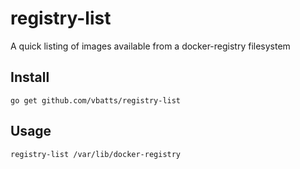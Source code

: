 registry-list
=============

A quick listing of images available from a docker-registry filesystem


Install
---

	go get github.com/vbatts/registry-list


Usage
---

	registry-list /var/lib/docker-registry


